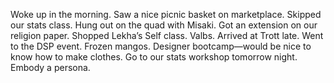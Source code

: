 Woke up in the morning. Saw a nice picnic basket on marketplace. Skipped our stats class. Hung out on the quad with Misaki. Got an extension on our religion paper. Shopped Lekha’s Self class. Valbs. Arrived at Trott late. Went to the DSP event. Frozen mangos. Designer bootcamp—would be nice to know how to make clothes. Go to our stats workshop tomorrow night. Embody a persona.
